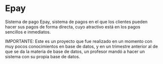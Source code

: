 # Epay
Sistema de pago Epay, sistema de pagos en el que los clientes pueden hacer sus pagos de forma directa, cuyo atractivo está en los pagos sencillos e inmediatos. 

IMPORTANTE: Este es un proyecto que fue realizado en un momento con muy pocos conocimientos en base de datos, y en un trimestre anterior al de que se da la materia de base de datos, un profesor mandó a hacer un sistema con su propia base de datos. 
